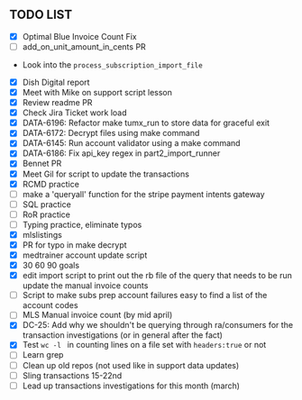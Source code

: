 ## TODO LIST
- [x] Optimal Blue Invoice Count Fix
- [ ] add_on_unit_amount_in_cents PR
* Look into the `process_subscription_import_file`
- [x] Dish Digital report
- [x] Meet with Mike on support script lesson
- [x] Review readme PR
- [x] Check Jira Ticket work load
- [x] DATA-6196: Refactor make tumx_run to store data for graceful exit
- [x] DATA-6172: Decrypt files using make command
- [x] DATA-6145: Run account validator using a make command
- [x] DATA-6186: Fix api_key regex in part2_import_runner
- [x] Bennet PR
- [x] Meet Gil for script to update the transactions
- [x] RCMD practice
- [ ] make a 'queryall' function for the stripe payment intents gateway
- [ ] SQL practice
- [ ] RoR practice
- [ ] Typing practice, eliminate typos
- [x] mlslistings
- [x] PR for typo in make decrypt
- [x] medtrainer account update script
- [x] 30 60 90 goals
- [x] edit import script to print out the rb file of the query that needs to be run update the manual invoice counts
- [ ] Script to make subs prep account failures easy to find a list of the account codes
- [ ] MLS Manual invoice count (by mid april)
- [x] DC-25: Add why we shouldn't be querying through ra/consumers for the transaction investigations (or in general after the fact)
- [x] Test `wc -l ` in counting lines on a file set with `headers:true` or not
- [ ] Learn grep
- [ ] Clean up old repos (not used like in support data updates)
- [ ] Sling transactions 15-22nd
- [ ] Lead up transactions investigations for this month (march)